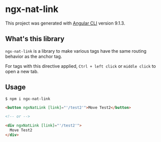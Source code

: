 # ngx-nat-link

This project was generated with [Angular CLI](https://github.com/angular/angular-cli) version 9.1.3.

## What's this library

`ngx-nat-link` is a library to make various tags have the same routing behavior as the anchor tag.

For tags with this directive applied, `Ctrl + left click` or `middle click` to open a new tab.

## Usage

```
$ npm i ngx-nat-link
```

```html
<button ngxNatLink [link]="'/test2'">Move Test2</button>

<!-- or -->

<div ngxNatLink [link]="'/test2'">
  Move Test2
</div>
```
